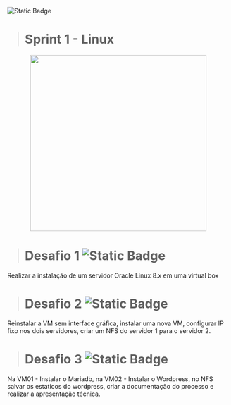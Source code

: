 ![Static Badge](https://img.shields.io/badge/STATUS-Em_Desenvolvimento-FFC000)
># Sprint 1 - Linux 
<div align="center"> <img src="https://github.com/bmsousa9/images/assets/111213549/190adaed-8728-4bf0-82fe-97c96eff0912" width="400px" /> </div>



># Desafio 1 ![Static Badge](https://img.shields.io/badge/STATUS-Resolvido-2e8b57)
Realizar a instalação de um servidor Oracle Linux 8.x em uma virtual box



># Desafio 2 ![Static Badge](https://img.shields.io/badge/STATUS-Resolvido-2e8b57)
Reinstalar a VM sem interface gráfica, instalar uma nova VM, configurar IP fixo nos dois servidores, criar um NFS do servidor 1 para o servidor 2. 



># Desafio 3 ![Static Badge](https://img.shields.io/badge/STATUS-Em_Desenvolvimento-FFC000)
Na VM01 - Instalar o Mariadb, na VM02 - Instalar o Wordpress, no NFS salvar os estaticos do wordpress, criar a documentação do processo e realizar a apresentação técnica.
